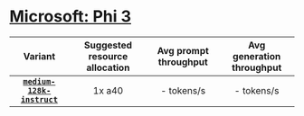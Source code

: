 # [Microsoft: Phi 3](https://huggingface.co/collections/microsoft/phi-3-6626e15e9585a200d2d761e3) 

| Variant | Suggested resource allocation | Avg prompt throughput | Avg generation throughput |
|:----------:|:----------:|:----------:|:----------:|
| [**`medium-128k-instruct`**](https://huggingface.co/microsoft/Phi-3-medium-128k-instruct) | 1x a40 | - tokens/s | - tokens/s |
